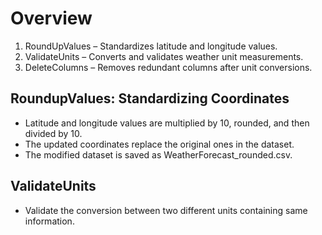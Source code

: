 # Overview
1. RoundUpValues – Standardizes latitude and longitude values.
2. ValidateUnits – Converts and validates weather unit measurements.
3. DeleteColumns – Removes redundant columns after unit conversions.
   
## RoundupValues: Standardizing Coordinates

* Latitude and longitude values are multiplied by 10, rounded, and then divided by 10.
* The updated coordinates replace the original ones in the dataset.
* The modified dataset is saved as WeatherForecast_rounded.csv.

## ValidateUnits

- Validate the conversion between two different units containing same information.

